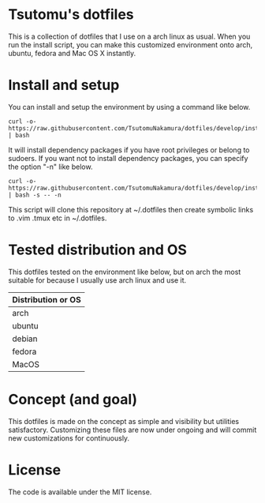 # Tsutomu's dotfiles
This is a collection of dotfiles that I use on a arch linux as usual.
When you run the install script, you can make this customized environment onto arch, ubuntu, fedora and Mac OS X instantly.

# Install and setup
You can install and setup the environment by using a command like below.

```
curl -o- https://raw.githubusercontent.com/TsutomuNakamura/dotfiles/develop/install.sh | bash
```

It will install dependency packages if you have root privileges or belong to sudoers.
If you want not to install dependency packages, you can specify the option "-n" like below.

```
curl -o- https://raw.githubusercontent.com/TsutomuNakamura/dotfiles/develop/install.sh | bash -s -- -n
```

This script will clone this repository at ~/.dotfiles then create symbolic links to .vim .tmux etc in ~/.dotfiles.

# Tested distribution and OS
This dotfiles tested on the environment like below, but on arch the most suitable for because I usually use arch linux and use it.

| Distribution or OS |
| ------------------ |
| arch               |
| ubuntu             |
| debian             |
| fedora             |
| MacOS              |

# Concept (and goal)
This dotfiles is made on the concept as simple and visibility but utilities satisfactory.
Customizing these files are now under ongoing and will commit new customizations for continuously.

# License
The code is available under the MIT license.

